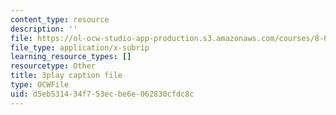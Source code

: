 ```yaml
---
content_type: resource
description: ''
file: https://ol-ocw-studio-app-production.s3.amazonaws.com/courses/8-01sc-classical-mechanics-fall-2016/d5eb531434f753ecbe6e062830cfdc8c_D2lW7o32fzk.vtt
file_type: application/x-subrip
learning_resource_types: []
resourcetype: Other
title: 3play caption file
type: OCWFile
uid: d5eb5314-34f7-53ec-be6e-062830cfdc8c
---
```

